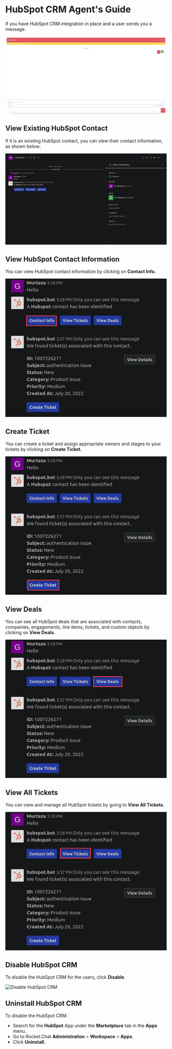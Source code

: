 # HubSpot CRM Agent's Guide

If you have HubSpot CRM integration in place and a user sends you a message.

![](<../../../../../.gitbook/assets/image (474).png>)

## **View E**xisting HubSpot Contact

If it is an existing HubSpot contact, you can view their contact information, as shown below:

![Contacts](<../../../../../.gitbook/assets/Existing Hubspot contact gets identified by the app.png>)

## View HubSpot Contact Information

You can view HubSpot contact information by clicking on **Contact Info.**

![Contact Info](<../../../../../.gitbook/assets/View ContactInfo (1) (1) (1) (1) (1) (1) (2).png>)

## Create Ticket

You can create a ticket and assign appropriate owners and stages to your tickets by clicking on **Create Ticket.**

![Create Ticket](<../../../../../.gitbook/assets/Create Tickets.png>)

## **View** Deals

You can see all HubSpot deals that are associated with contacts, companies, engagements, line items, tickets, and custom objects by clicking on **View Deals.**

![View Deals](<../../../../../.gitbook/assets/View Deals.png>)

## View All Tickets

You can view and manage all HubSpot tickets by going to **View All Tickets.**

![View Tickets](<../../../../../.gitbook/assets/View Tickets.png>)

## Disable HubSpot CRM

To disable the HubSpot CRM for the users, click **Disable**.

![Disable HubSpot CRM](../../../../../.gitbook/assets/hubspot\_disableoption.png)

## Uninstall HubSpot CRM

To disable the HubSpot CRM:

* Search for the **HubSpot** App under the **Marketplace** tab in the **Apps** menu.
* Go to Rocket.Chat **Administration** > **Workspace** > **Apps**.
* Click **Uninstall.**
